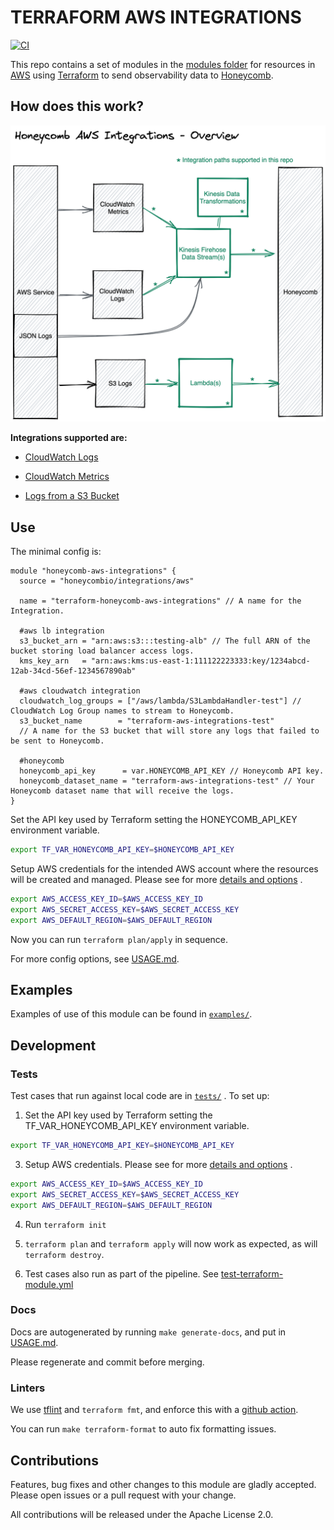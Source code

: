 # TERRAFORM AWS INTEGRATIONS

[![CI](https://github.com/honeycombio/terraform-aws-integrations/actions/workflows/test-terraform-module.yml/badge.svg)](https://github.com/honeycombio/terraform-aws-integrations/actions?query=Test%20Terraform%20Module)

This repo contains a set of modules in
the [modules folder](https://github.com/honeycombio/terraform-aws-integrations/tree/main/modules) for resources
in [AWS](https://aws.amazon.com/) using [Terraform](https://www.terraform.io/) to send observability data
to [Honeycomb](https://www.honeycomb.io/).

## How does this work?

![AWS Integrations architecture](docs/overview.png?raw=true)

**Integrations supported are:**

* [CloudWatch Logs](https://github.com/honeycombio/terraform-aws-integrations/tree/main/modules/cloudwatch-logs)


* [CloudWatch Metrics](https://github.com/honeycombio/terraform-aws-integrations/tree/main/modules/cloudwatch-metrics)


* [Logs from a S3 Bucket](https://github.com/honeycombio/terraform-aws-integrations/tree/main/modules/s3-logfile)

## Use

The minimal config is:

```hcl
module "honeycomb-aws-integrations" {
  source = "honeycombio/integrations/aws"

  name = "terraform-honeycomb-aws-integrations" // A name for the Integration.

  #aws lb integration
  s3_bucket_arn = "arn:aws:s3:::testing-alb" // The full ARN of the bucket storing load balancer access logs.
  kms_key_arn   = "arn:aws:kms:us-east-1:111122223333:key/1234abcd-12ab-34cd-56ef-1234567890ab"

  #aws cloudwatch integration
  cloudwatch_log_groups = ["/aws/lambda/S3LambdaHandler-test"] // CloudWatch Log Group names to stream to Honeycomb.
  s3_bucket_name        = "terraform-aws-integrations-test"
  // A name for the S3 bucket that will store any logs that failed to be sent to Honeycomb.

  #honeycomb
  honeycomb_api_key      = var.HONEYCOMB_API_KEY // Honeycomb API key.
  honeycomb_dataset_name = "terraform-aws-integrations-test" // Your Honeycomb dataset name that will receive the logs.
}
```

Set the API key used by Terraform setting the HONEYCOMB_API_KEY environment variable.

```bash
export TF_VAR_HONEYCOMB_API_KEY=$HONEYCOMB_API_KEY
```

Setup AWS credentials for the intended AWS account where the resources will be created and managed. Please see for
more [details and options](https://registry.terraform.io/providers/hashicorp/aws/latest/docs#authentication-and-configuration)
.

```bash
export AWS_ACCESS_KEY_ID=$AWS_ACCESS_KEY_ID
export AWS_SECRET_ACCESS_KEY=$AWS_SECRET_ACCESS_KEY
export AWS_DEFAULT_REGION=$AWS_DEFAULT_REGION
```

Now you can run `terraform plan/apply` in sequence.

For more config options, see [USAGE.md](https://github.com/honeycombio/terraform-aws-integrations/blob/main/USAGE.md).

## Examples

Examples of use of this module can be found
in [`examples/`](https://github.com/honeycombio/terraform-aws-integrations/tree/main/examples).

## Development

### Tests

Test cases that run against local code are
in [`tests/`](https://github.com/honeycombio/terraform-aws-integrations/tree/main/tests)
. To set up:

1. Set the API key used by Terraform setting the TF_VAR_HONEYCOMB_API_KEY environment variable.

```bash
export TF_VAR_HONEYCOMB_API_KEY=$HONEYCOMB_API_KEY
```

3. Setup AWS credentials. Please see for
   more [details and options](https://registry.terraform.io/providers/hashicorp/aws/latest/docs#authentication-and-configuration)
   .

```bash
export AWS_ACCESS_KEY_ID=$AWS_ACCESS_KEY_ID
export AWS_SECRET_ACCESS_KEY=$AWS_SECRET_ACCESS_KEY
export AWS_DEFAULT_REGION=$AWS_DEFAULT_REGION
```

4. Run `terraform init`

5. `terraform plan` and `terraform apply` will now work as expected, as will
   `terraform destroy`.

6. Test cases also run as part of the pipeline.
   See [test-terraform-module.yml](https://github.com/honeycombio/terraform-aws-integrations/blob/main/.github/workflows/test-terraform-module.yml)

### Docs

Docs are autogenerated by running `make generate-docs`, and put
in [USAGE.md](https://github.com/honeycombio/terraform-aws-integrations/blob/main/USAGE.md).

Please regenerate and commit before merging.

### Linters

We use [tflint](https://github.com/terraform-linters/tflint) and `terraform
fmt`, and enforce this with a [github action](.github/workflows/tflint.yml).

You can run `make terraform-format` to auto fix formatting issues.

## Contributions

Features, bug fixes and other changes to this module are gladly accepted. Please open issues or a pull request with your
change.

All contributions will be released under the Apache License 2.0.
